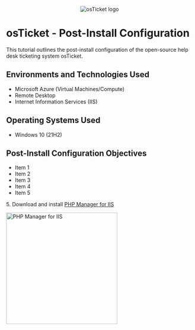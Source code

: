 <p align="center">
<img src="https://i.imgur.com/Clzj7Xs.png" alt="osTicket logo"/>
</p>

<h1>osTicket - Post-Install Configuration</h1>
This tutorial outlines the post-install configuration of the open-source help desk ticketing system osTicket.<br />

<h2>Environments and Technologies Used</h2>

- Microsoft Azure (Virtual Machines/Compute)
- Remote Desktop
- Internet Information Services (IIS)

<h2>Operating Systems Used </h2>

- Windows 10</b> (21H2)

<h2>Post-Install Configuration Objectives</h2>

- Item 1
- Item 2
- Item 3
- Item 4
- Item 5

<p>5. Download and install <a href="https://www.iis.net/downloads/community/2018/05/php-manager-150-for-iis-10">PHP Manager for IIS</a></p>
<img src="https://github.com/GaryKirk/osticket-prereqs/assets/137613637/e3ee113d-07a1-437e-84d7-05384a8f0bdb" alt="PHP Manager for IIS" width="300" length="300"/><br /><br />
